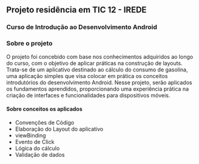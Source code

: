 ## Projeto residência em TIC 12 - IREDE
### Curso de Introdução ao Desenvolvimento Android
### Sobre o projeto 
O projeto foi concebido com base nos conhecimentos adquiridos ao longo do curso, com o objetivo de aplicar práticas na construção de layouts. Trata-se de um aplicativo destinado ao cálculo do consumo de gasolina, uma aplicação simples que visa colocar em prática os conceitos introdutórios do desenvolvimento Android. Nesse projeto, serão aplicados os fundamentos aprendidos, proporcionando uma experiência prática na criação de interfaces e funcionalidades para dispositivos móveis.

#### Sobre conceitos os aplicados
- Convenções de Código
- Elaboração do Layout do aplicativo
- viewBinding
- Evento de Click
- Lógica do cálculo
- Validação de dados


